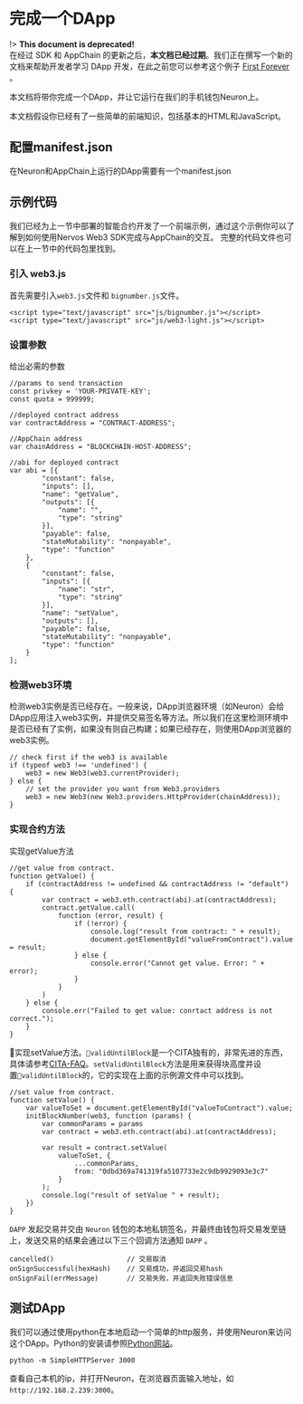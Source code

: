 # 完成一个DApp

!> **This document is deprecated!**  
在经过 SDK 和 AppChain 的更新之后，**本文档已经过期**。我们正在撰写一个新的文档来帮助开发者学习 DApp 开发，在此之前您可以参考这个例子 [First Forever](https://github.com/cryptape/dapp-demos/tree/develop/first-forever) 。

本文档将带你完成一个DApp，并让它运行在我们的手机钱包Neuron上。

本文档假设你已经有了一些简单的前端知识，包括基本的HTML和JavaScript。

## 配置manifest.json

在Neuron和AppChain上运行的DApp需要有一个manifest.json

## 示例代码

我们已经为上一节中部署的智能合约开发了一个前端示例，通过这个示例你可以了解到如何使用Nervos Web3 SDK完成与AppChain的交互。 完整的代码文件也可以在上一节中的代码包里找到。

### 引入 web3.js

首先需要引入`web3.js`文件和 `bignumber.js`文件。

    <script type="text/javascript" src="js/bignumber.js"></script>
    <script type="text/javascript" src="js/web3-light.js"></script>
    

### 设置参数

给出必需的参数

    //params to send transaction
    const privkey = 'YOUR-PRIVATE-KEY';
    const quota = 999999;
    
    //deployed contract address
    var contractAddress = "CONTRACT-ADDRESS";
    
    //AppChain address
    var chainAddress = "BLOCKCHAIN-HOST-ADDRESS";
    
    //abi for deployed contract
    var abi = [{
            "constant": false,
            "inputs": [],
            "name": "getValue",
            "outputs": [{
                "name": "",
                "type": "string"
            }],
            "payable": false,
            "stateMutability": "nonpayable",
            "type": "function"
        },
        {
            "constant": false,
            "inputs": [{
                "name": "str",
                "type": "string"
            }],
            "name": "setValue",
            "outputs": [],
            "payable": false,
            "stateMutability": "nonpayable",
            "type": "function"
        }
    ];
    

### 检测web3环境

检测web3实例是否已经存在。一般来说，DApp浏览器环境（如Neuron）会给DApp应用注入web3实例，并提供交易签名等方法。所以我们在这里检测环境中是否已经有了实例，如果没有则自己构建；如果已经存在，则使用DApp浏览器的web3实例。

    // check first if the web3 is available
    if (typeof web3 !== 'undefined') {
        web3 = new Web3(web3.currentProvider);
    } else {
        // set the provider you want from Web3.providers
        web3 = new Web3(new Web3.providers.HttpProvider(chainAddress));
    }
    

### 实现合约方法

实现getValue方法

    //get value from contract.
    function getValue() {
        if (contractAddress != undefined && contractAddress != "default") {
            var contract = web3.eth.contract(abi).at(contractAddress);
            contract.getValue.call(
                function (error, result) {
                    if (!error) {
                        console.log("result from contract: " + result);
                        document.getElementById("valueFromContract").value = result;
                    } else {
                        console.error("Cannot get value. Error: " + error);
                    }
                }
            )
        } else {
            console.err("Failed to get value: conrtact address is not correct.");
        }
    }
    

实现setValue方法。`validUntilBlock`是一个CITA独有的，非常先进的东西，具体请参考[CITA-FAQ](https://docs.nervos.org/cita/#/reference/faq)。`setValidUntilBlock`方法是用来获得块高度并设置`validUntilBlock`的，它的实现在上面的示例源文件中可以找到。

    //set value from contract.
    function setValue() {
        var valueToSet = document.getElementById("valueToContract").value;
        initBlockNumber(web3, function (params) {
            var commonParams = params
            var contract = web3.eth.contract(abi).at(contractAddress);
    
            var result = contract.setValue(
                valueToSet, {
                    ...commonParams,
                    from: "0dbd369a741319fa5107733e2c9db9929093e3c7"
                }
            );
            console.log("result of setValue " + result);
        })
    }
    

`DAPP` 发起交易并交由 `Neuron` 钱包的本地私钥签名，并最终由钱包将交易发至链上，发送交易的结果会通过以下三个回调方法通知 `DAPP` 。

    cancelled()                  // 交易取消
    onSignSuccessful(hexHash)    // 交易成功，并返回交易hash
    onSignFail(errMessage)       // 交易失败，并返回失败错误信息
    

## 测试DApp

我们可以通过使用python在本地启动一个简单的http服务，并使用Neuron来访问这个DApp。Python的安装请参照[Python网站](https://www.python.org/downloads/)。

    python -m SimpleHTTPServer 3000
    

查看自己本机的ip，并打开Neuron，在浏览器页面输入地址，如`http://192.168.2.239:3000`。